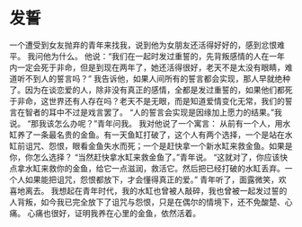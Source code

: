 # 发誓
一个遭受到女友抛弃的青年来找我，说到他为女朋友还活得好好的，感到忿恨难平。 
我问他为什么。 
他说：“我们在一起时发过重誓的，先背叛感情的人在一年内一定会死于非命，但是到现在两年了，她还活得很好，老天不是太没有眼睛，难道听不到人的誓言吗？” 
我告诉他，如果人间所有的誓言都会实现，那人早就绝种了。因为在谈恋爱的人，除非没有真正的感情，全都是发过重誓的，如果他们都死于非命，这世界还有人存在吗？老天不是无眼，而是知道爱情变化无常，我们的誓言在智者的耳中不过是戏言罢了。 
“人的誓言会实现是因缘加上愿力的结果。”我说。 
“那我该怎么办呢？”青年问我。 
我对他说了一个寓言： 
从前有一个人，用水缸养了一条最名贵的金鱼。有一天鱼缸打破了，这个人有两个选择，一个是站在水缸前诅咒、怨恨，眼看金鱼失水而死；一个是赶快拿一个新水缸来救金鱼。如果是你，你怎么选择？ 
“当然赶快拿水缸来救金鱼了。”青年说。 
“这就对了，你应该快点拿水缸来救你的金鱼，给它一点滋润，救活它。然后把已经打破的水缸丢弃。一个人如果能把诅咒，怨恨都放下，才会懂得真正的爱。” 
青年听了，面露微笑，欢喜地离去。 
我想起在青年时代，我的水缸也曾被人敲碎，我也曾被一起发过誓的人背叛，如今我已完全放下了诅咒与怨恨，只是在偶尔的情境下，还不免酸楚、心痛。 
心痛也很好，证明我养在心里的金鱼，依然活着。
  